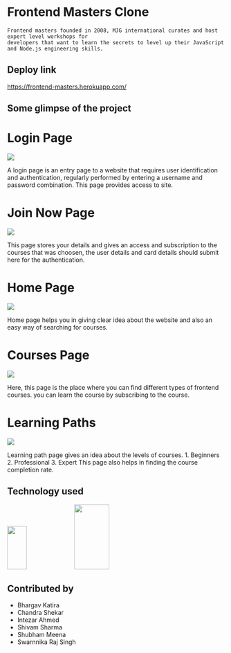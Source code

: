 # Frontend Masters Clone
    Frontend masters founded in 2008, MJG international curates and host expert level workshops for 
    developers that want to learn the secrets to level up their JavaScript and Node.js engineering skills.
    
## Deploy link 
https://frontend-masters.herokuapp.com/

## Some glimpse of the project

# Login Page

<img src="https://miro.medium.com/max/1400/1*CF9DgX9_gI9bVoCyE8liGQ.jpeg">

A login page is an entry page to a website that requires user identification and authentication,
regularly performed by entering a username and password combination.
This page provides access to site.

# Join Now Page

<img src="https://miro.medium.com/max/2000/1*svHODPcwzMrWre9aGSQtlA.png">

This page stores your details and gives an access and subscription to the courses that was choosen,
the user details and card details should submit here for the authentication.

# Home Page

<img src="https://res.cloudinary.com/practicaldev/image/fetch/s--apJ0wqt3--/c_limit%2Cf_auto%2Cfl_progressive%2Cq_auto%2Cw_880/https://create-react-app.com/wp-content/uploads/2020/11/Screenshot-2020-11-15-at-18.17.09-1024x659.png">

Home page helps you in giving clear idea about the website and also an easy way of searching for 
courses.

# Courses Page

<img src="https://miro.medium.com/max/1400/1*XgoImgM0LzqvwkGkVw3XBg.png">

Here, this page is the place where you can find different types of frontend courses.
you can learn the course by subscribing to the course.

# Learning Paths

<img src="https://i2.wp.com/css-tricks.com/wp-content/uploads/2020/01/frontend-masters.png?fit=2422%2C2248&ssl=1">

Learning path page gives an idea about the levels of courses.
      1. Beginners
      2. Professional
      3. Expert
This page also helps in finding the course completion rate.

## Technology used

<img src="https://www.freepnglogos.com/uploads/html5-logo-png/html5-logo-devextreme-multi-purpose-controls-html-javascript-3.png" width="30%" height="100px" />
<img src = "https://www.shawndsilva.com/public/assets/images/jXAvz9h.png" width="40%" height="150px" />

## Contributed by
* Bhargav Katira 
* Chandra Shekar  
* Intezar Ahmed
* Shivam Sharma
* Shubham Meena
* Swarnnika Raj Singh

